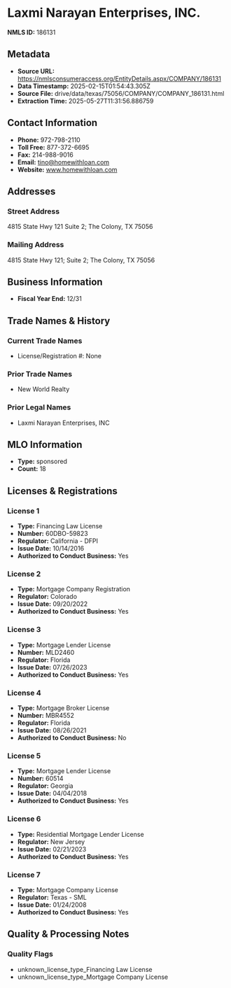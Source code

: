 # Laxmi Narayan Enterprises, INC.

**NMLS ID:** 186131

## Metadata
- **Source URL:** https://nmlsconsumeraccess.org/EntityDetails.aspx/COMPANY/186131
- **Data Timestamp:** 2025-02-15T01:54:43.305Z
- **Source File:** drive/data/texas/75056/COMPANY/COMPANY_186131.html
- **Extraction Time:** 2025-05-27T11:31:56.886759

## Contact Information
- **Phone:** 972-798-2110
- **Toll Free:** 877-372-6695
- **Fax:** 214-988-9016
- **Email:** tino@homewithloan.com
- **Website:** www.homewithloan.com

## Addresses
### Street Address
4815 State Hwy 121 Suite 2; The Colony, TX 75056

### Mailing Address
4815 State Hwy 121; Suite 2; The Colony, TX 75056

## Business Information
- **Fiscal Year End:** 12/31

## Trade Names & History
### Current Trade Names
- License/Registration #: None

### Prior Trade Names
- New World Realty

### Prior Legal Names
- Laxmi Narayan Enterprises, INC

## MLO Information
- **Type:** sponsored
- **Count:** 18

## Licenses & Registrations

### License 1
- **Type:** Financing Law License
- **Number:** 60DBO-59823
- **Regulator:** California - DFPI
- **Issue Date:** 10/14/2016
- **Authorized to Conduct Business:** Yes

### License 2
- **Type:** Mortgage Company Registration
- **Regulator:** Colorado
- **Issue Date:** 09/20/2022
- **Authorized to Conduct Business:** Yes

### License 3
- **Type:** Mortgage Lender License
- **Number:** MLD2460
- **Regulator:** Florida
- **Issue Date:** 07/26/2023
- **Authorized to Conduct Business:** Yes

### License 4
- **Type:** Mortgage Broker License
- **Number:** MBR4552
- **Regulator:** Florida
- **Issue Date:** 08/26/2021
- **Authorized to Conduct Business:** No

### License 5
- **Type:** Mortgage Lender License
- **Number:** 60514
- **Regulator:** Georgia
- **Issue Date:** 04/04/2018
- **Authorized to Conduct Business:** Yes

### License 6
- **Type:** Residential Mortgage Lender License
- **Regulator:** New Jersey
- **Issue Date:** 02/21/2023
- **Authorized to Conduct Business:** Yes

### License 7
- **Type:** Mortgage Company License
- **Regulator:** Texas - SML
- **Issue Date:** 01/24/2008
- **Authorized to Conduct Business:** Yes

## Quality & Processing Notes
### Quality Flags
- unknown_license_type_Financing Law License
- unknown_license_type_Mortgage Company License
